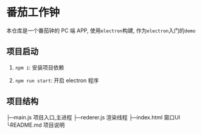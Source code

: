 # 番茄工作钟

本仓库是一个番茄钟的 PC 端 APP, 使用`electron`构建, 作为`electron`入门的`demo`

## 项目启动

1. `npm i`: 安装项目依赖

2. `npm run start`: 开启 electron 程序

## 项目结构

├─main.js     项目入口,主进程
├─rederer.js  渲染线程
├─index.html  窗口UI
└README.md  项目说明